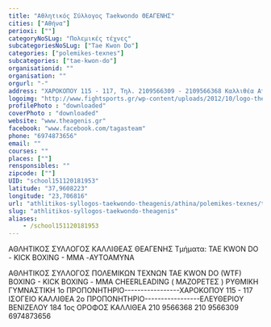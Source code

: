 ```yaml
---
title: "Αθλητικός Σύλλογος Taekwondo ΘΕΑΓΕΝΗΣ"
cities: ["Αθήνα"]
perioxi: [""]
categoryNoSLug: "Πολεμικές τέχνες"
subcategoriesNoSLug: ["Tae Kwon Do"]
categories: ["polemikes-texnes"]
subcategories: ["tae-kwon-do"]
organisationid: ""
organisation: ""
orgurl: "-"
address: "ΧΑΡΟΚΟΠΟΥ 115 - 117, Τηλ. 2109566309 - 2109566368 Καλλιθέα Αττικής Τ.Κ. 17676"
logoimg: "http://www.fightsports.gr/wp-content/uploads/2012/10/logo-theagenis.jpg"
profilePhoto : "downloaded"
coverPhoto : "downloaded"
website: "www.theagenis.gr"
facebook: "www.facebook.com/tagasteam"
phone: "6974873656"
email: ""
courses: ""
places: [""]
rensponsibles: ""
zipcode: [""]
UID: "school151120181953"
latitude: "37,9608223"
longitude: "23,706816"
url: "athlitikos-syllogos-taekwondo-theagenis/athina/polemikes-texnes/tae-kwon-do"
slug: "athlitikos-syllogos-taekwondo-theagenis"
aliases:
    - /school151120181953
---
```



ΑΘΛΗΤΙΚΟΣ ΣΥΛΛΟΓΟΣ ΚΑΛΛΙΘΕΑΣ ΘΕΑΓΕΝΗΣ Τμήματα: TAE KWON DO - KICK BOXING - MMA -ΑΥΤΟΑΜΥΝΑ

ΑΘΛΗΤΙΚΟΣ ΣΥΛΛΟΓΟΣ ΠΟΛΕΜΙΚΩΝ ΤΕΧΝΩΝ TAE KWON DO (WTF) BOXING - KICK BOXING - ΜΜΑ CHEERLEADING ( ΜΑΖΟΡΕΤΕΣ ) ΡΥΘΜΙΚΗ ΓΥΜΝΑΣΤΙΚΗ 1ο ΠΡΟΠΟΝΗΤΗΡΙΟ-----------------ΧΑΡΟΚΟΠΟΥ 115 - 117 ΙΣΟΓΕΙΟ ΚΑΛΛΙΘΕΑ 2ο ΠΡΟΠΟΝΗΤΗΡΙΟ-----------------ΕΛΕΥΘΕΡΙΟΥ ΒΕΝΙΖΕΛΟΥ 184 1ος ΟΡΟΦΟΣ ΚΑΛΛΙΘΕΑ 210 9566368 210 9566309 6974873656